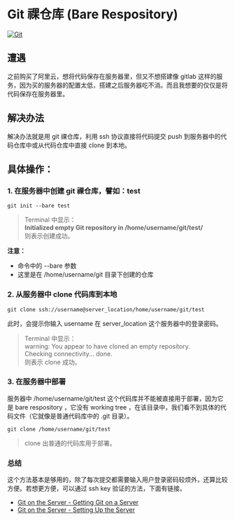 # Git 祼仓库 (Bare Respository)



[![Git](https://git-scm.com/images/logo@2x.png)](https://git-scm.com/)

## 遭遇
之前购买了阿里云，想将代码保存在服务器里，但又不想搭建像 gitlab 这样的服务，因为买的服务器的配置太低，搭建之后服务器吃不消。而且我想要的仅仅是将代码保存在服务器里。

## 解决办法
解决办法就是用 git 祼仓库，利用 ssh 协议直接将代码提交 push 到服务器中的代码仓库中或从代码仓库中直接 clone 到本地。

## 具体操作：
### 1. 在服务器中创建 git 祼仓库，譬如：test

```
git init --bare test
```
> Terminal 中显示：  
> **Initialized empty Git repository in /home/username/git/test/**  
> 则表示创建成功。

**注意：**

* 命令中的 --bare 参数
* 这里是在 /home/username/git 目录下创建的仓库

### 2. 从服务器中 clone 代码库到本地

```
git clone ssh://username@server_location/home/username/git/test
```
此时，会提示你输入 username 在 server_location 这个服务器中的登录密码。

> Terminal 中显示：  
> warning: You appear to have cloned an empty repository.  
> Checking connectivity... done.  
> 则表示 clone 成功。

### 3. 在服务器中部署
服务器中 /home/username/git/test 这个代码库并不能被直接用于部署，因为它是 bare respository ，它没有 working tree ，在该目录中，我们看不到具体的代码文件（它就像是普通代码库中的 .git 目录）。

```
git clone /home/username/git/test
```

> clone 出普通的代码库用于部署。  

### 总结
这个方法基本是够用的，除了每次提交都需要输入用户登录密码较烦外，还算比较方便。若想更方便，可以通过 ssh key 验证的方法，下面有链接。

* [Git on the Server - Getting Git on a Server](https://git-scm.com/book/en/v2/Git-on-the-Server-Getting-Git-on-a-Server)
* [Git on the Server - Setting Up the Server](https://git-scm.com/book/en/v2/Git-on-the-Server-Setting-Up-the-Server)